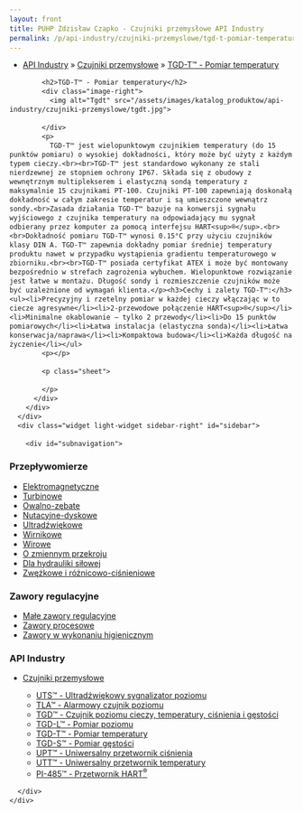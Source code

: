 ```yaml
---
layout: front
title: PUHP Zdzisław Czapko - Czujniki przemysłowe API Industry
permalink: /p/api-industry/czujniki-przemyslowe/tgd-t-pomiar-temperatury/
---
```


<div id="content">
  <div class="wrapper-with-color-background">
    <div class="content-area-blog blog-background-sidebar-right">
      <div class="mainarea-left" id="mainarea">
        <div class="blogpost-blog3">
          <div class="post-content">
            <ul class="meta">
<li>
<a href="/p/api-industry">API Industry</a>
»
<a href="/p/api-industry/czujniki-przemyslowe">Czujniki przemysłowe</a>
»
<a href="/p/api-industry/czujniki-przemyslowe/tgd-t-pomiar-temperatury">TGD-T™ - Pomiar temperatury</a>
</li>
</ul>

            <h2>TGD-T™ - Pomiar temperatury</h2>
            <div class="image-right">
              <img alt="Tgdt" src="/assets/images/katalog_produktow/api-industry/czujniki-przemyslowe/tgdt.jpg">

            </div>
            <p>
              TGD-T™ jest wielopunktowym czujnikiem temperatury (do 15 punktów pomiaru) o wysokiej dokładności, który może być użyty z każdym typem cieczy.<br><br>TGD-T™ jest standardowo wykonany ze stali nierdzewnej ze stopniem ochrony IP67. Składa się z obudowy z wewnętrznym multiplekserem i elastyczną sondą temperatury z maksymalnie 15 czujnikami PT-100. Czujniki PT-100 zapewniają doskonałą dokładność w całym zakresie temperatur i są umieszczone wewnątrz sondy.<br>Zasada działania TGD-T™ bazuje na konwersji sygnału wyjściowego z czujnika temperatury na odpowiadający mu sygnał odbierany przez komputer za pomocą interfejsu HART<sup>®</sup>.<br><br>Dokładność pomiaru TGD-T™ wynosi 0.15°C przy użyciu czujników klasy DIN A. TGD-T™ zapewnia dokładny pomiar średniej temperatury produktu nawet w przypadku wystąpienia gradientu temperaturowego w zbiorniku.<br><br>TGD-T™ posiada certyfikat ATEX i może być montowany bezpośrednio w strefach zagrożenia wybuchem. Wielopunktowe rozwiązanie jest łatwe w montażu. Długość sondy i rozmieszczenie czujników może być uzależnione od wymagań klienta.</p><h3>Cechy i zalety TGD-T™:</h3><ul><li>Precyzyjny i rzetelny pomiar w każdej cieczy włączając w to ciecze agresywne</li><li>2-przewodowe połączenie HART<sup>®</sup></li><li>Minimalne okablowanie – tylko 2 przewody</li><li>Do 15 punktów pomiarowych</li><li>Łatwa instalacja (elastyczna sonda)</li><li>Łatwa konserwacja/naprawa</li><li>Kompaktowa budowa</li><li>Każda długość na życzenie</li></ul>
            <p></p>
            
            <p class="sheet">
              
            </p>
          </div>
        </div>
      </div>
      <div class="widget light-widget sidebar-right" id="sidebar">
        
        <div id="subnavigation">
<h3>Przepływomierze</h3>
<ul class="subcategories">
<li class="category"><a href="/p/przeplywomierze/elektromagnetyczne">Elektromagnetyczne</a></li>
<li class="category"><a href="/p/przeplywomierze/turbinowe">Turbinowe</a></li>
<li class="category"><a href="/p/przeplywomierze/owalno-zebate">Owalno-zębate</a></li>
<li class="category"><a href="/p/przeplywomierze/nutacyjne-dyskowe">Nutacyjne-dyskowe</a></li>
<li class="category"><a href="/p/przeplywomierze/ultradzwiekowe">Ultradźwiękowe</a></li>
<li class="category"><a href="/p/przeplywomierze/wirnikowe">Wirnikowe</a></li>
<li class="category"><a href="/p/przeplywomierze/wirowe">Wirowe</a></li>
<li class="category"><a href="/p/przeplywomierze/o-zmiennym-przekroju">O zmiennym przekroju</a></li>
<li class="category"><a href="/p/przeplywomierze/dla-hydrauliki-silowej">Dla hydrauliki siłowej</a></li>
<li class="category"><a href="/p/przeplywomierze/zwezkowe-i-roznicowo-cisnieniowe">Zwężkowe i różnicowo-ciśnieniowe</a></li>
</ul>
<h3>Zawory regulacyjne</h3>
<ul class="subcategories">
<li class="category"><a href="/p/zawory-regulacyjne/male-zawory-regulacyjne">Małe zawory regulacyjne</a></li>
<li class="category"><a href="/p/zawory-regulacyjne/zawory-procesowe">Zawory procesowe</a></li>
<li class="category"><a href="/p/zawory-regulacyjne/zawory-w-wykonaniu-higienicznym">Zawory w wykonaniu higienicznym</a></li>
</ul>
<h3>API Industry</h3>
<ul class="subcategories">
<li class="category"><a href="/p/api-industry/czujniki-przemyslowe">Czujniki przemysłowe</a></li>
<div class="light-widget">
<ul class="products">
<li class="product"><a href="/p/api-industry/czujniki-przemyslowe/uts-ultradzwiekowy-sygnalizator-poziomu">UTS™ - Ultradźwiękowy sygnalizator poziomu</a></li>
<li class="product"><a href="/p/api-industry/czujniki-przemyslowe/tla-alarmowy-czujnik-poziomu">TLA™  - Alarmowy czujnik poziomu</a></li>
<li class="product"><a href="/p/api-industry/czujniki-przemyslowe/tgd-czujnik-poziomu-cieczy-temperatury-cisnienia-i-gestosci">TGD™ - Czujnik poziomu cieczy, temperatury, ciśnienia i gęstości</a></li>
<li class="product"><a href="/p/api-industry/czujniki-przemyslowe/tgd-l-pomiar-poziomu">TGD-L™ - Pomiar poziomu</a></li>
<li class="product"><a href="/p/api-industry/czujniki-przemyslowe/tgd-t-pomiar-temperatury">TGD-T™ - Pomiar temperatury</a></li>
<li class="product"><a href="/p/api-industry/czujniki-przemyslowe/tgd-s-pomiar-gestosci">TGD-S™ - Pomiar gęstości</a></li>
<li class="product"><a href="/p/api-industry/czujniki-przemyslowe/upt-uniwersalny-przetwornik-cisnienia">UPT™ - Uniwersalny przetwornik ciśnienia</a></li>
<li class="product"><a href="/p/api-industry/czujniki-przemyslowe/utt-uniwersalny-przetwornik-temperatury">UTT™ - Uniwersalny przetwornik temperatury</a></li>
<li class="product"><a href="/p/api-industry/czujniki-przemyslowe/pi-485-przetwornik-hart-sup-sup">PI-485™ - Przetwornik HART<sup>®</sup></a></li>
</ul>
</div>
</ul>
</div>

      </div>
    </div>
  </div>
</div>